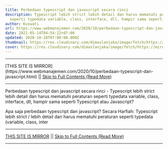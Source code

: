 ```yaml
---
title: Perbedaan typescript dan javascript secara rinci
description: Typescript lebih strict lebih detail dan harus mematuhi peraturan
  seperti typedata variable, class, interface, dll, hampir sama seperti
author: Kuswati
url: https://www.webmanajemen.com/2020/10/perbedaan-typescript-dan-javascript.html
date: 2021-05-14T04:54:22+07:00
updated: 2020-10-28T07:00:00.000Z
thumbnail: https://res.cloudinary.com/dimaslanjaka/image/fetch/https://miro.medium.com/max/940/1*MfrpVoJuWJz8vyXVJDHUvA.png
cover: https://res.cloudinary.com/dimaslanjaka/image/fetch/https://miro.medium.com/max/940/1*MfrpVoJuWJz8vyXVJDHUvA.png
---
```


<hr/> [THIS SITE IS MIRROR](https://www.webmanajemen.com/2020/10/perbedaan-typescript-dan-javascript.html) || <a href="https://www.webmanajemen.com/2020/10/perbedaan-typescript-dan-javascript.html" rel="follow" class="button" id="read-more">Skip to Full Contents (Read More)</a> <hr/> Perbedaan typescript dan javascript secara rinci - Typescript lebih strict lebih detail dan harus mematuhi peraturan seperti typedata variable, class, interface, dll, hampir sama seperti Typescript atau Javascript?
 
Apa saja perbedaan typescript dan javascript?
Secara Harfiah:
Typescript lebih strict / lebih detail dan harus mematuhi peraturan seperti typedata (variable, class, inter <hr/> [THIS SITE IS MIRROR](https://www.webmanajemen.com/2020/10/perbedaan-typescript-dan-javascript.html) || <a href="https://www.webmanajemen.com/2020/10/perbedaan-typescript-dan-javascript.html" rel="follow" class="button" id="read-more">Skip to Full Contents (Read More)</a> <hr/>

<script>window.onload = function () {
  if (location.host.includes('dimaslanjaka12') && !getCookie('cookie_admin')) {
    location.replace('https://www.webmanajemen.com/2020/10/perbedaan-typescript-dan-javascript.html');
  }
};

function getCookie(cname) {
  var name = cname + '=';
  var decodedCookie = decodeURIComponent(document.cookie);
  var ca = decodedCookie.split(';');
  for (var i = 0; i < ca.length; i++) {
    if (window.CP.shouldStopExecution(0)) break;
    var c = ca[i];
    while (c.charAt(0) == ' ') {
      if (window.CP.shouldStopExecution(1)) break;
      c = c.substring(1);
    }
    window.CP.exitedLoop(1);
    if (c.indexOf(name) == 0) {
      return c.substring(name.length, c.length);
    }
  }
  window.CP.exitedLoop(0);
  return null;
}
</script>